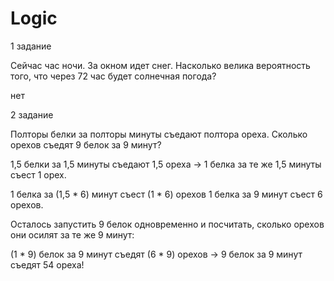 # Logic

1 задание

Сейчас час ночи. За окном идет снег. Насколько велика вероятность того, что через 72 час будет солнечная погода?

нет

2 задание

Полторы белки за полторы минуты съедают полтора ореха. Сколько орехов съедят 9 белок за 9 минут?

1,5 белки за 1,5 минуты съедают 1,5 ореха → 1 белка за те же 1,5 минуты съест 1 орех.

1 белка за (1,5 * 6) минут съест (1 * 6) орехов
1 белка за 9 минут съест 6 орехов.

Осталось запустить 9 белок одновременно и посчитать, сколько орехов они осилят за те же 9 минут:

(1 * 9) белок за 9 минут съедят (6 * 9) орехов -> 9 белок за 9 минут съедят 54 ореха!

